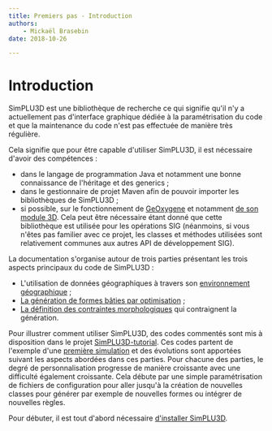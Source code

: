 ```yaml
---
title: Premiers pas - Introduction
authors:
    - Mickaël Brasebin
date: 2018-10-26

---
```


# Introduction

SimPLU3D est une bibliothèque de recherche ce qui signifie qu'il n'y a actuellement pas d'interface graphique dédiée à la paramétrisation du code et que la maintenance du code n'est pas effectuée de manière très régulière.

Cela signifie que pour être capable d'utiliser SimPLU3D, il est nécessaire d'avoir des compétences :

- dans le langage de programmation Java et notamment une bonne connaissance de l'héritage et des generics ;
- dans le gestionnaire de projet Maven afin de pouvoir importer les bibliothèques de SimPLU3D ;
- si possible, sur le fonctionnement de [GeOxygene](http://ignf.github.io/geoxygene/) et notamment [de son module 3D](http://ignf.github.io/geoxygene/documentation/application/3d.html). Cela peut être nécessaire étant donné que cette bibliothèque est utilisée pour les opérations SIG (néanmoins, si vous n'êtes pas familier avec ce projet, les classes et méthodes utilisées sont relativement communes aux autres API de développement SIG).

La documentation s'organise autour de trois parties présentant les trois aspects principaux du code de SimPLU3D :

- L'utilisation de données géographiques à travers son [environnement géographique](../envgeo/intro.md) ;
- [La génération de formes bâties par optimisation](../generator/intro.md) ;
- [La définition des contraintes morphologiques](../generator/intro.md) qui contraignent la génération.

Pour illustrer comment utiliser SimPLU3D, des codes commentés sont mis à disposition dans le projet [SimPLU3D-tutorial](https://github.com/SimPLU3D/simplu3D-tutorial). Ces codes partent de l'exemple d'une [première simulation](first_simulation.md) et des évolutions sont apportées suivant les aspects abordées dans ces parties. Pour chacune des parties, le degré de personnalisation progresse de manière croissante avec une difficulté également croissante. Cela débute par une simple paramétrisation de fichiers de configuration pour aller jusqu'à la création de nouvelles classes pour générer par exemple de nouvelles formes ou intégrer de nouvelles règles.

Pour débuter, il est tout d'abord nécessaire [d'installer SimPLU3D](installation.md).
